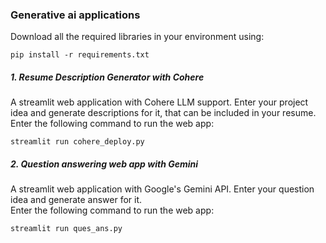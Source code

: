 ### Generative ai applications

Download all the required libraries in your environment using:
```
pip install -r requirements.txt
```
##### 1. Resume Description Generator with Cohere
A streamlit web application with Cohere LLM support. Enter your project idea and generate descriptions for it, that can be included in your resume. <br>
Enter the following command to run the web app:<br>
```
streamlit run cohere_deploy.py
```
##### 2. Question answering web app with Gemini 
A streamlit web application with Google's Gemini API. Enter your question idea and generate answer for it.<br>
Enter the following command to run the web app:<br>
```
streamlit run ques_ans.py
```
